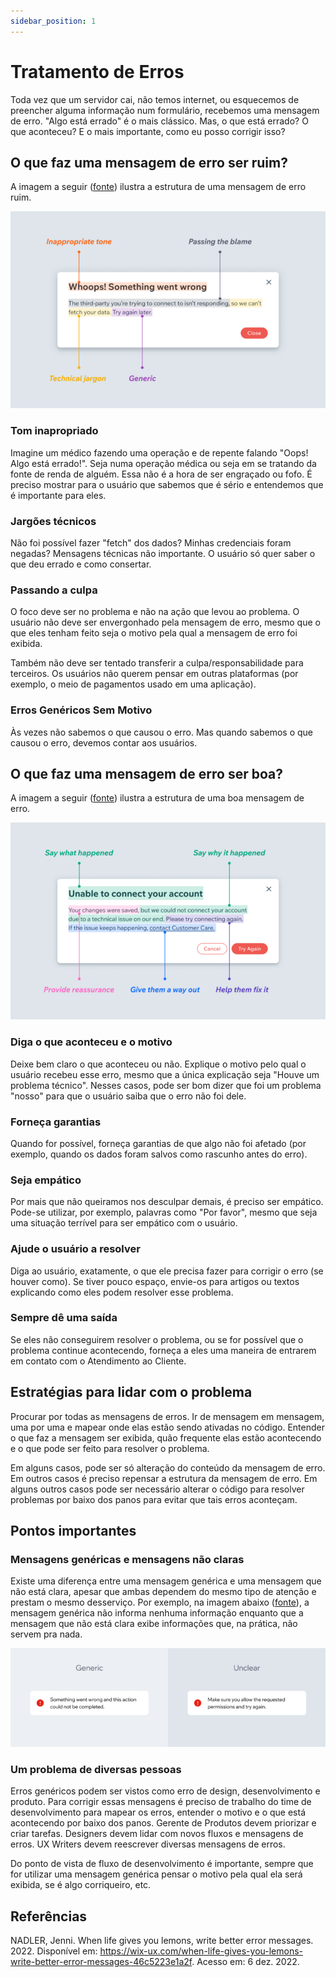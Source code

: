 ```yaml
---
sidebar_position: 1
---
```


# Tratamento de Erros

Toda vez que um servidor cai, não temos internet, ou esquecemos de preencher alguma informação num formulário, recebemos uma mensagem de erro. "Algo está errado" é o mais clássico. Mas, o que está errado? O que aconteceu? E o mais importante, como eu posso corrigir isso?

## O que faz uma mensagem de erro ser ruim?

A imagem a seguir ([fonte](https://wix-ux.com/when-life-gives-you-lemons-write-better-error-messages-46c5223e1a2f)) ilustra a estrutura de uma mensagem de erro ruim.

![Bad Error Message Structure](images/error-handling/bad-message.png)

### Tom inapropriado

Imagine um médico fazendo uma operação e de repente falando "Oops! Algo está errado!". Seja numa operação médica ou seja em se tratando da fonte de renda de alguém. Essa não é a hora de ser engraçado ou fofo. É preciso mostrar para o usuário que sabemos que é sério e entendemos que é importante para eles.

### Jargões técnicos

Não foi possível fazer "fetch" dos dados? Minhas credenciais foram negadas? Mensagens técnicas não importante. O usuário só quer saber o que deu errado e como consertar.

### Passando a culpa

O foco deve ser no problema e não na ação que levou ao problema. O usuário não deve ser envergonhado pela mensagem de erro, mesmo que o que eles tenham feito seja o motivo pela qual a mensagem de erro foi exibida.

Também não deve ser tentado transferir a culpa/responsabilidade para terceiros. Os usuários não querem pensar em outras plataformas (por exemplo, o meio de pagamentos usado em uma aplicação).

### Erros Genéricos Sem Motivo

Às vezes não sabemos o que causou o erro. Mas quando sabemos o que causou o erro, devemos contar aos usuários.

## O que faz uma mensagem de erro ser boa?

A imagem a seguir ([fonte](https://wix-ux.com/when-life-gives-you-lemons-write-better-error-messages-46c5223e1a2f)) ilustra a estrutura de uma boa mensagem de erro.

![Good Error Message Structure](images/error-handling/good-message.png)

### Diga o que aconteceu e o motivo

Deixe bem claro o que aconteceu ou não. Explique o motivo pelo qual o usuário recebeu esse erro, mesmo que a única explicação seja "Houve um problema técnico". Nesses casos, pode ser bom dizer que foi um problema "nosso" para que o usuário saiba que o erro não foi dele.

### Forneça garantias

Quando for possível, forneça garantias de que algo não foi afetado (por exemplo, quando os dados foram salvos como rascunho antes do erro).

### Seja empático

Por mais que não queiramos nos desculpar demais, é preciso ser empático. Pode-se utilizar, por exemplo, palavras como "Por favor", mesmo que seja uma situação terrível para ser empático com o usuário.

### Ajude o usuário a resolver

Diga ao usuário, exatamente, o que ele precisa fazer para corrigir o erro (se houver como). Se tiver pouco espaço, envie-os para artigos ou textos explicando como eles podem resolver esse problema.

### Sempre dê uma saída

Se eles não conseguirem resolver o problema, ou se for possível que o problema continue acontecendo, forneça a eles uma maneira de entrarem em contato com o Atendimento ao Cliente.

## Estratégias para lidar com o problema

Procurar por todas as mensagens de erros. Ir de mensagem em mensagem, uma por uma e mapear onde elas estão sendo ativadas no código. Entender o que faz a mensagem ser exibida, quão frequente elas estão acontecendo e o que pode ser feito para resolver o problema.

Em alguns casos, pode ser só alteração do conteúdo da mensagem de erro. Em outros casos é preciso repensar a estrutura da mensagem de erro. Em alguns outros casos pode ser necessário alterar o código para resolver problemas por baixo dos panos para evitar que tais erros aconteçam.

## Pontos importantes

### Mensagens genéricas e mensagens não claras

Existe uma diferença entre uma mensagem genérica e uma mensagem que não está clara, apesar que ambas dependem do mesmo tipo de atenção e prestam o mesmo desserviço. Por exemplo, na imagem abaixo ([fonte](https://wix-ux.com/when-life-gives-you-lemons-write-better-error-messages-46c5223e1a2f)), a mensagem genérica não informa nenhuma informação enquanto que a mensagem que não está clara exibe informações que, na prática, não servem pra nada.

![generic ang unclear images](images/error-handling/generic-unclear.png)

### Um problema de diversas pessoas

Erros genéricos podem ser vistos como erro de design, desenvolvimento e produto. Para corrigir essas mensagens é preciso de trabalho do time de desenvolvimento para mapear os erros, entender o motivo e o que está acontecendo por baixo dos panos. Gerente de Produtos devem priorizar e criar tarefas. Designers devem lidar com novos fluxos e mensagens de erros. UX Writers devem reescrever diversas mensagens de erros. 

Do ponto de vista de fluxo de desenvolvimento é importante, sempre que for utilizar uma mensagem genérica pensar o motivo pela qual ela será exibida, se é algo corriqueiro, etc.

## Referências

NADLER, Jenni. When life gives you lemons, write better error messages. 2022. Disponível em: https://wix-ux.com/when-life-gives-you-lemons-write-better-error-messages-46c5223e1a2f. Acesso em: 6 dez. 2022.
